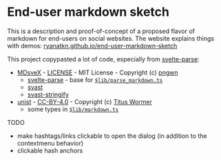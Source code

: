 # End-user markdown sketch

This is a description and proof-of-concept
of a proposed flavor of markdown for end-users on social websites.
The website explains things with demos:
[ryanatkn.github.io/end-user-markdown-sketch](https://ryanatkn.github.io/end-user-markdown-sketch)

This project copypasted a lot of code, especially from
[svelte-parse](https://github.com/pngwn/MDsveX/tree/master/packages/svelte-parse):

- [MDsveX](https://github.com/pngwn/MDsveX) -
  [LICENSE](https://github.com/pngwn/MDsveX/blob/master/LICENSE) - MIT License - Copyright (c) [pngwn](https://github.com/pngwn)
  - [svelte-parse](https://github.com/pngwn/MDsveX/tree/master/packages/svelte-parse) -
    base for [`$lib/parse_markdown.ts`](/src/lib/parse_markdown.ts)
  - [svast](https://github.com/pngwn/MDsveX/tree/master/packages/svast)
  - [svast-stringify](https://github.com/pngwn/MDsveX/tree/master/packages/svast-stringify)
- [unist](https://github.com/syntax-tree/unist) -
  [CC-BY-4.0](https://github.com/syntax-tree/unist/blob/main/package.json) -
  Copyright (c) [Titus Wormer](https://wooorm.com/)
  - some types in [`$lib/markdown.ts`](/src/lib/markdown.ts)

TODO

- make hashtags/links clickable to open the dialog (in addition to the contextmenu behavior)
- clickable hash anchors
